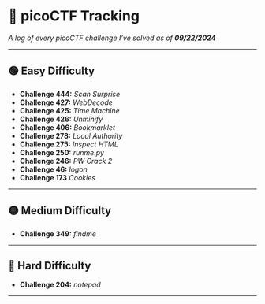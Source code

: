 # 🚩 **picoCTF Tracking**  
_A log of every picoCTF challenge I’ve solved as of **09/22/2024**_

---

## 🟢 **Easy Difficulty**  
- **Challenge 444:** *Scan Surprise*  
- **Challenge 427:** *WebDecode*  
- **Challenge 425:** *Time Machine*  
- **Challenge 426:** *Unminify*  
- **Challenge 406:** *Bookmarklet*  
- **Challenge 278:** *Local Authority*  
- **Challenge 275:** *Inspect HTML*  
- **Challenge 250:** *runme.py*  
- **Challenge 246:** *PW Crack 2*  
- **Challenge 46:** *logon*
- **Challenge 173** *Cookies*

---

## 🟡 **Medium Difficulty**  
- **Challenge 349:** *findme*

---

## 🔴 **Hard Difficulty**  
- **Challenge 204:** *notepad*

---

